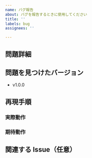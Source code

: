 ```yaml
---
name: バグ報告
about: バグを報告するときに使用してください
title: ''
labels: bug
assignees: ''

---
```


## 問題詳細


## 問題を見つけたバージョン

- v1.0.0

## 再現手順


### 実際動作


### 期待動作


## 関連する Issue（任意）
